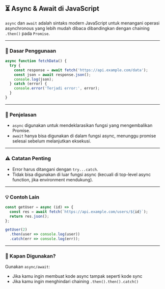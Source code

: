## ⏳ Async & Await di JavaScript

`async` dan `await` adalah sintaks modern JavaScript untuk menangani operasi asynchronous yang lebih mudah dibaca dibandingkan dengan chaining `.then()` pada `Promise`.

---

### 🔧 Dasar Penggunaan

```javascript
async function fetchData() {
  try {
    const response = await fetch('https://api.example.com/data');
    const json = await response.json();
    console.log(json);
  } catch (error) {
    console.error('Terjadi error:', error);
  }
}
```

---

### 🧠 Penjelasan

* `async` digunakan untuk mendeklarasikan fungsi yang mengembalikan Promise.
* `await` hanya bisa digunakan di dalam fungsi async, menunggu promise selesai sebelum melanjutkan eksekusi.

---

### ⚠️ Catatan Penting

* Error harus ditangani dengan `try...catch`.
* Tidak bisa digunakan di luar fungsi async (kecuali di top-level async function, jika environment mendukung).

---

### 💡 Contoh Lain

```javascript
const getUser = async (id) => {
  const res = await fetch(`https://api.example.com/users/${id}`);
  return res.json();
};

getUser(2)
  .then(user => console.log(user))
  .catch(err => console.log(err));
```

---

### 📌 Kapan Digunakan?

Gunakan `async/await`:

* Jika kamu ingin membuat kode async tampak seperti kode sync
* Jika kamu ingin menghindari chaining `.then().then().catch()`